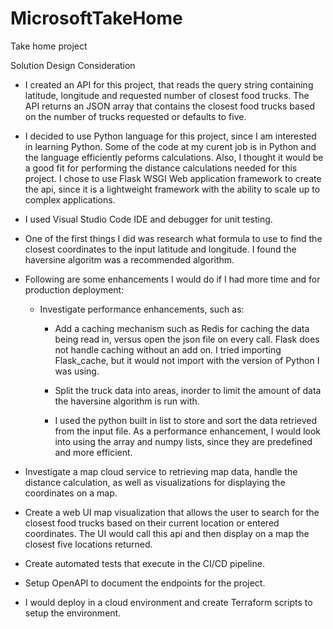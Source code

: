 # MicrosoftTakeHome
Take home project

Solution Design Consideration

- I created an API for this project, that reads the query string containing latitude, longitude and requested number of closest food trucks.  The API returns an JSON array that contains the closest food trucks based on the number of trucks requested or defaults to five.

- I decided to use Python language for this project, since I am interested in learning Python.  Some of the code at my curent job is in Python and the language efficiently peforms calculations.  Also, I thought it would be a good fit for performing the distance calculations needed for this project.  I chose to use Flask WSGI Web application framework to create the api, since it is a lightweight framework with the ability to scale up to complex applications. 

 - I used Visual Studio Code IDE and debugger for unit testing. 

- One of the first things I did was research what formula to use to find the closest coordinates to the input latitude and longitude. I found the haversine algoritm was a recommended algorithm.  

- Following are some enhancements I would do if I had more time and for production deployment:

  - Investigate performance enhancements, such as:
  
    -  Add a caching mechanism such as Redis for caching the data being read in, versus open the json file on every call.  Flask does not handle caching without an add on.  I tried importing Flask_cache, but it would not import with the version of Python I was using. 
  
    - Split the truck data into areas, inorder to limit the amount of data the haversine algorithm is run with.

     - I used the python built in list to store and sort the data retrieved from the input file.  As a performance enhancement, I would look into using the array and numpy lists, since they are predefined and more efficient. 

 - Investigate a map cloud service to retrieving map data, handle the distance calculation, as well as visualizations for displaying the coordinates on a map. 

  - Create a web UI map visualization that allows the user to search for the closest food trucks based on their current location or entered coordinates.  The UI would call this api and then display on a map the closest five locations returned.
  
  - Create automated tests that execute in the CI/CD pipeline.  
  
  - Setup OpenAPI to document the endpoints for the project.  
  
  - I would deploy in a cloud environment and create Terraform scripts to setup the environment. 
